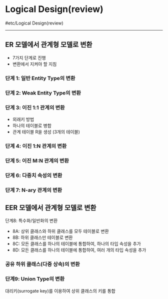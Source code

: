 # Logical Design(review)
#etc/Logical Design(review)

---
## ER 모델에서 관계형 모델로 변환
- 7가지 단계로 진행
- 변환에서 지켜야 할 지침

### 단계 1: 일반 Entity Type의 변환

### 단계 2: Weak Entity Type의 변환

### 단계 3: 이진 1:1 관계의 변환
- 외래키 방법
- 하나의 테이블로 병합
- 관계 테이블 R을 생성 (3개의 테이블)

### 단계 4: 이진 1:N 관계의 변환

### 단계 5: 이진 M:N 관계의 변환

### 단계 6: 다중치 속성의 변환

### 단계 7: N-ary 관계의 변환

## EER 모델에서 관계형 모델로 변환
단계8: 특수화/일반화의 변환
- 8A: 상위 클래스와 하위 클래스를 모두 테이블로 변환
- 8B: 하위 클래스만 테이블로 변환
- 8C: 모든 클래스를 하나의 테이블에 통합하여, 하나의 타입 속성을 추가
- 8D: 모든 클래스를 하나의 테이블에 통합하여, 여러 개의 타입 속성을 추가

### 공유 하위 클래스(다중 상속)의 변환

### 단계9: Union Type의 변환
대리키(surrogate key)를 이용하여 상위 클래스의 키를 통합